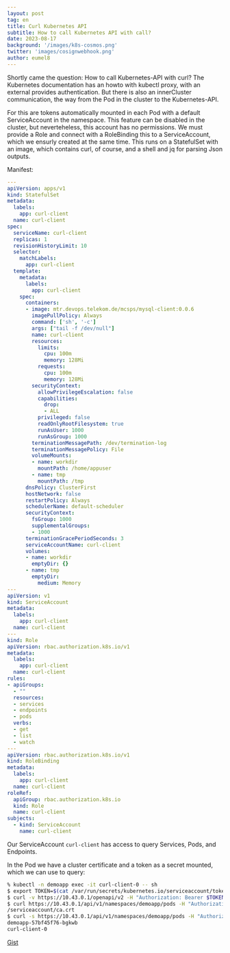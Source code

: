 ```yaml
---
layout: post
tag: en
title: Curl Kubernetes API
subtitle: How to call Kubernetes API with call?
date: 2023-08-17
background: '/images/k8s-cosmos.png'
twitter: 'images/cosignwebhook.png'
author: eumel8
---
```


Shortly came the question: How to call Kubernetes-API with curl? The Kubernetes documentation has an howto with kubectl proxy, with an external provides authentication. But there is also an innerCluster communication, the way from the Pod in the cluster to the Kubernetes-API.

For this are tokens automatically mounted in each Pod with a default ServiceAccount in the namespace. This feature can be disabled in the cluster, but neverteheless, this account has no permissions. We must provide a Role and connect with a RoleBinding this to a ServiceAccount, which we ensurly created at the same time. This runs on a StatefulSet with an image, which contains curl, of course, and a shell and jq for parsing Json outputs.

Manifest:

```yaml
---
apiVersion: apps/v1
kind: StatefulSet
metadata:
  labels:
    app: curl-client
  name: curl-client
spec:
  serviceName: curl-client
  replicas: 1
  revisionHistoryLimit: 10
  selector:
    matchLabels:
      app: curl-client
  template:
    metadata:
      labels:
        app: curl-client
    spec:
      containers:
      - image: mtr.devops.telekom.de/mcsps/mysql-client:0.0.6
        imagePullPolicy: Always
        command: ['sh', '-c']
        args: ["tail -f /dev/null"]
        name: curl-client
        resources:
          limits:
            cpu: 100m
            memory: 128Mi
          requests:
            cpu: 100m
            memory: 128Mi
        securityContext:
          allowPrivilegeEscalation: false
          capabilities:
            drop:
            - ALL
          privileged: false
          readOnlyRootFilesystem: true
          runAsUser: 1000
          runAsGroup: 1000
        terminationMessagePath: /dev/termination-log
        terminationMessagePolicy: File
        volumeMounts:
        - name: workdir
          mountPath: /home/appuser
        - name: tmp
          mountPath: /tmp
      dnsPolicy: ClusterFirst
      hostNetwork: false
      restartPolicy: Always
      schedulerName: default-scheduler
      securityContext:
        fsGroup: 1000
        supplementalGroups:
        - 1000
      terminationGracePeriodSeconds: 3
      serviceAccountName: curl-client
      volumes:
      - name: workdir
        emptyDir: {}
      - name: tmp
        emptyDir:
          medium: Memory
---
apiVersion: v1
kind: ServiceAccount
metadata:
  labels:
    app: curl-client
  name: curl-client
---
kind: Role
apiVersion: rbac.authorization.k8s.io/v1
metadata:
  labels:
    app: curl-client
  name: curl-client
rules:
- apiGroups:
  - ""
  resources:
  - services
  - endpoints
  - pods
  verbs:
  - get
  - list
  - watch
---
apiVersion: rbac.authorization.k8s.io/v1
kind: RoleBinding
metadata:
  labels:
    app: curl-client
  name: curl-client
roleRef:
  apiGroup: rbac.authorization.k8s.io
  kind: Role
  name: curl-client
subjects:
  - kind: ServiceAccount
    name: curl-client
```

Our ServiceAccount `curl-client` has access to query Services, Pods, and Endpoints. 

In the Pod we have a cluster certificate and a token as a secret mounted, which we can use to query:


```bash
% kubectl -n demoapp exec -it curl-client-0 -- sh
$ export TOKEN=$(cat /var/run/secrets/kubernetes.io/serviceaccount/token)
$ curl -v https://10.43.0.1/openapi/v2 -H "Authorization: Bearer $TOKEN" --cacert /var/run/secrets/kubernetes.io/serviceaccount/ca.crt 
$ curl https://10.43.0.1/api/v1/namespaces/demoapp/pods -H "Authorization: Bearer $TOKEN" --cacert /var/run/secrets/kubernetes.io
/serviceaccount/ca.crt
$ curl -s https://10.43.0.1/api/v1/namespaces/demoapp/pods -H "Authorization: Bearer $TOKEN" --cacert /var/run/secrets/kubernetes.io/serviceaccount/ca.crt  | jq -r '.items[].metadata.name'
demoapp-57bf45f76-bgkwb
curl-client-0
```

[Gist](https://gist.github.com/eumel8/da4cea06d1cc4dc4f167c19519246fc9)


